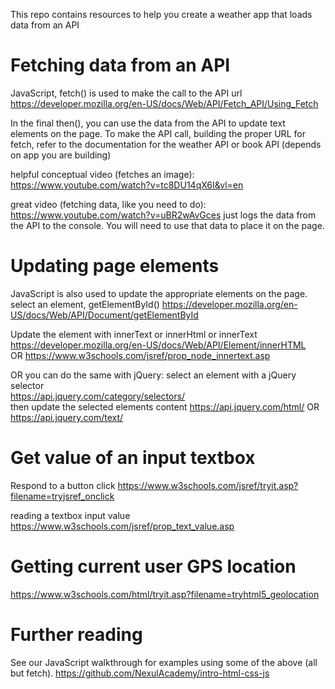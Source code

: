 
This repo contains resources to help you create a weather app that loads data from an API

Fetching data from an API
=========================

JavaScript, fetch() is used to make the call to the API url
https://developer.mozilla.org/en-US/docs/Web/API/Fetch_API/Using_Fetch 

In the final then(), you can use the data from the API to update text elements on the page.
To make the API call, building the proper URL for fetch, refer to the documentation for the weather API or book API (depends on app you are building) 

helpful conceptual video (fetches an image):  
https://www.youtube.com/watch?v=tc8DU14qX6I&vl=en

great video (fetching data, like you need to do):  
https://www.youtube.com/watch?v=uBR2wAvGces
just logs the data from the API to the console. You will need to use that data to place it on the page.

Updating page elements
======================

JavaScript is also used to update the appropriate elements on the page.
select an element, getElementById()
https://developer.mozilla.org/en-US/docs/Web/API/Document/getElementById 

Update the  element with innerText or innerHtml or innerText
https://developer.mozilla.org/en-US/docs/Web/API/Element/innerHTML  
OR
https://www.w3schools.com/jsref/prop_node_innertext.asp  

OR you can do the same with jQuery:
 select an element with a jQuery selector  
https://api.jquery.com/category/selectors/   
then update the selected elements content
https://api.jquery.com/html/ 
OR
https://api.jquery.com/text/  

Get value of an input textbox
==============================

Respond to a button click
https://www.w3schools.com/jsref/tryit.asp?filename=tryjsref_onclick

reading a textbox input value
https://www.w3schools.com/jsref/prop_text_value.asp

Getting current user GPS location
==================================

https://www.w3schools.com/html/tryit.asp?filename=tryhtml5_geolocation

Further reading
===============

See our JavaScript walkthrough for examples using some of the above (all but fetch).
https://github.com/NexulAcademy/intro-html-css-js  
